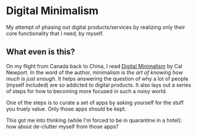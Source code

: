 # Digital Minimalism

My attempt of phasing out digital products/services by realizing only their core functionality that I need, by myself.

## What even is this?

On my flight from Canada back to China, I read [Digital Minimalism](https://www.goodreads.com/book/show/40672036-digital-minimalism?ac=1&from_search=true&qid=ppUnvMNA6U&rank=1) by Cal Newport. In the word of the author, minimalism is _the art of knowing how much is just enough_. It helps answering the question of why a lot of people (myself included) are so addicted to digital products. It also lays out a series of steps for how to becoming more focused in such a noisy world.

One of the steps is to curate a set of apps by asking yourself for the stuff you truely value. Only those apps should be kept.

This got me into thinking (while I'm forced to be in quarantine in a hotel): how about de-clutter myself from those apps?
